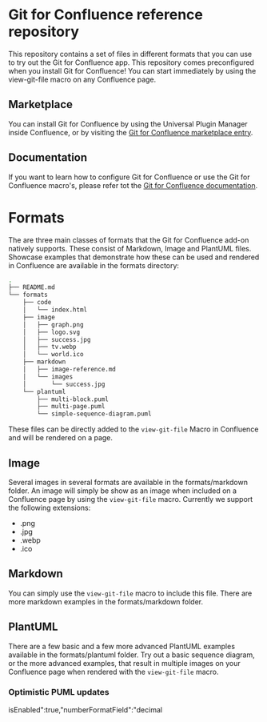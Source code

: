 
# Git for Confluence reference repository

This repository contains a set of files in different formats that you can use
to try out the Git for Confluence app. This repository comes preconfigured when
you install Git for Confluence! You can start immediately by using the
view-git-file macro on any Confluence page.

## Marketplace

You can install Git for Confluence by using the Universal Plugin Manager inside
Confluence, or by visiting the
[Git for Confluence marketplace entry](https://marketplace.atlassian.com/apps/1211675/git-for-confluence).

## Documentation

If you want to learn how to configure Git for Confluence or use the Git for
Confluence macro's, please refer tot the
[Git for Confluence documentation](https://avisi-apps.gitbook.io/git-for-confluence/).

# Formats

The are three main classes of formats that the Git for Confluence add-on natively
supports. These consist of Markdown, Image and PlantUML files. Showcase examples
that demonstrate how these can be used and rendered in Confluence are available
in the formats directory:
```bash
.
├── README.md
└── formats
    ├── code
    │   └── index.html
    ├── image
    │   ├── graph.png
    │   ├── logo.svg
    │   ├── success.jpg
    │   ├── tv.webp
    │   └── world.ico
    ├── markdown
    │   ├── image-reference.md
    │   └── images
    │       └── success.jpg
    └── plantuml
        ├── multi-block.puml
        ├── multi-page.puml
        └── simple-sequence-diagram.puml
```
These files can be directly added to the ``view-git-file`` Macro in Confluence
and will be rendered on a page.

## Image

Several images in several formats are available in the formats/markdown folder.
An image will simply be show as an image when included on a Confluence page by
using the ``view-git-file`` macro. Currently we support the following extensions:
* .png
* .jpg
* .webp
* .ico

## Markdown

You can simply use the ``view-git-file`` macro to include this file. There are
more markdown examples in the formats/markdown folder.

## PlantUML

There are a few basic and a few more advanced PlantUML examples available in
the formats/plantuml folder. Try out a basic sequence diagram, or the more
advanced examples, that result in multiple images on your Confluence page when
rendered with the ``view-git-file`` macro.

### Optimistic PUML updates
isEnabled":true,"numberFormatField":"decimal
